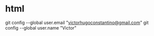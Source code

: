 # html


  git config --global user.email "victorhugoconstantino@gmail.com"
  git config --global user.name "Victor"